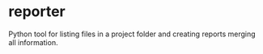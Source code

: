 # reporter
Python tool for listing files in a project folder and creating reports merging all information.
